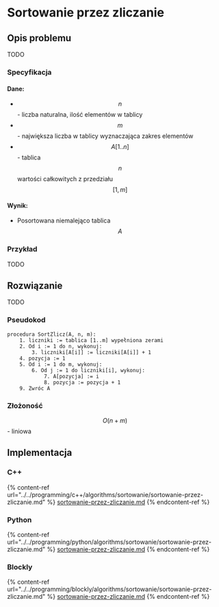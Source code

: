 # Sortowanie przez zliczanie

## Opis problemu

TODO

### Specyfikacja

#### Dane:

* $$n$$ - liczba naturalna, ilość elementów w tablicy
* $$m$$ - największa liczba w tablicy wyznaczająca zakres elementów
* $$A[1..n]$$ - tablica $$n$$ wartości całkowitych z przedziału $$[1,m]$$ 

#### Wynik:

* Posortowana niemalejąco tablica $$A$$ 

### Przykład

TODO

## Rozwiązanie

TODO

### Pseudokod

```
procedura SortZlicz(A, n, m):
    1. liczniki := tablica [1..m] wypełniona zerami
    2. Od i := 1 do n, wykonuj:
        3. liczniki[A[i]] := liczniki[A[i]] + 1
    4. pozycja := 1
    5. Od i := 1 do m, wykonuj:
        6. Od j := 1 do liczniki[i], wykonuj:
            7. A[pozycja] := i
            8. pozycja := pozycja + 1  
    9. Zwróc A
```

### Złożoność

$$O(n+m)$$ - liniowa

## Implementacja

### C++

{% content-ref url="../../programming/c++/algorithms/sortowanie/sortowanie-przez-zliczanie.md" %}
[sortowanie-przez-zliczanie.md](../../programming/c++/algorithms/sortowanie/sortowanie-przez-zliczanie.md)
{% endcontent-ref %}

### Python

{% content-ref url="../../programming/python/algorithms/sortowanie/sortowanie-przez-zliczanie.md" %}
[sortowanie-przez-zliczanie.md](../../programming/python/algorithms/sortowanie/sortowanie-przez-zliczanie.md)
{% endcontent-ref %}

### Blockly

{% content-ref url="../../programming/blockly/algorithms/sortowanie/sortowanie-przez-zliczanie.md" %}
[sortowanie-przez-zliczanie.md](../../programming/blockly/algorithms/sortowanie/sortowanie-przez-zliczanie.md)
{% endcontent-ref %}
